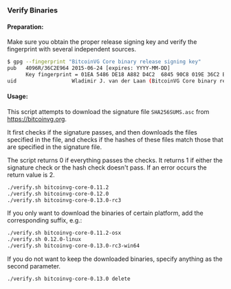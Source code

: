 ### Verify Binaries

#### Preparation:

Make sure you obtain the proper release signing key and verify the fingerprint with several independent sources.

```sh
$ gpg --fingerprint "BitcoinVG Core binary release signing key"
pub   4096R/36C2E964 2015-06-24 [expires: YYYY-MM-DD]
      Key fingerprint = 01EA 5486 DE18 A882 D4C2  6845 90C8 019E 36C2 E964
uid                  Wladimir J. van der Laan (BitcoinVG Core binary release signing key) <laanwj@gmail.com>
```

#### Usage:

This script attempts to download the signature file `SHA256SUMS.asc` from https://bitcoinvg.org.

It first checks if the signature passes, and then downloads the files specified in the file, and checks if the hashes of these files match those that are specified in the signature file.

The script returns 0 if everything passes the checks. It returns 1 if either the signature check or the hash check doesn't pass. If an error occurs the return value is 2.


```sh
./verify.sh bitcoinvg-core-0.11.2
./verify.sh bitcoinvg-core-0.12.0
./verify.sh bitcoinvg-core-0.13.0-rc3
```

If you only want to download the binaries of certain platform, add the corresponding suffix, e.g.:

```sh
./verify.sh bitcoinvg-core-0.11.2-osx
./verify.sh 0.12.0-linux
./verify.sh bitcoinvg-core-0.13.0-rc3-win64
```

If you do not want to keep the downloaded binaries, specify anything as the second parameter.

```sh
./verify.sh bitcoinvg-core-0.13.0 delete
```

